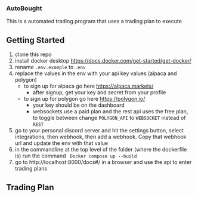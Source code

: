 ### AutoBought

This is a automated trading program that uses a trading plan to execute

## Getting Started

1. clone this repo
2. install docker desktop https://docs.docker.com/get-started/get-docker/
3. rename `.env.example` to `.env`
4. replace the values in the env with your api key values (alpaca and polygon)
   - to sign up for alpaca go here https://alpaca.markets/
     - after signup, get your key and secret from your profile
   - to sign up for polygon go here https://polygon.io/
     - your key should be on the dashboard
     - websockets use a paid plan and the rest api uses the free plan, to toggle between change `POLYGON_API` to `WEBSOCKET` instead of `REST`
5. go to your personal discord server and hit the settings button, select integrations, then webhook, then add a webhook. Copy that webhook url and update the env with that value
6. in the commandline at the top level of the folder (where the dockerfile is) run the command ` Docker compose up --build`
7. go to http://localhost:8000/docs#/ in a browser and use the api to enter trading plans

## Trading Plan
